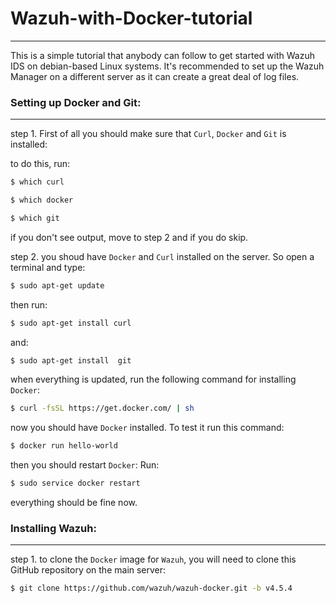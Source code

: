 # Wazuh-with-Docker-tutorial
---

This is a simple tutorial that anybody can follow to get started with Wazuh IDS on  debian-based Linux systems.
It's recommended to set up the Wazuh Manager on a different server as it can create
a great deal of log files.

### Setting up Docker and Git:
---

step 1. First of all you should make sure that `Curl`, `Docker` and `Git` is installed:

to do this, run:
```sh 
$ which curl                                                                                                     
```

```sh
$ which docker                                                                                                                 
```

```sh
$ which git                                                                                                                 
```


if you don't see output, move to step 2 and if you do skip.


step 2. you shoud have `Docker` and `Curl` installed on the server. So open a terminal and type:
```sh 
$ sudo apt-get update                                                                                                                                                                             
```
then run:
```sh
$ sudo apt-get install curl                                                                                                          
```
and:
```sh
$ sudo apt-get install  git                                                                                                          
```

when everything is updated, run the following command for installing `Docker`:
```sh
$ curl -fsSL https://get.docker.com/ | sh                                                                                              
```

now you should have `Docker` installed. To test it run this command:
```sh
$ docker run hello-world                                                                                                                         
```

then you should restart `Docker`:
Run:
```sh
$ sudo service docker restart                                                                                                   
```
everything should be fine now.

### Installing Wazuh:
---

step 1. to clone the  `Docker` image for `Wazuh`, you will need to clone
this GitHub repository on the main server:

```sh
$ git clone https://github.com/wazuh/wazuh-docker.git -b v4.5.4                                                                  
```

